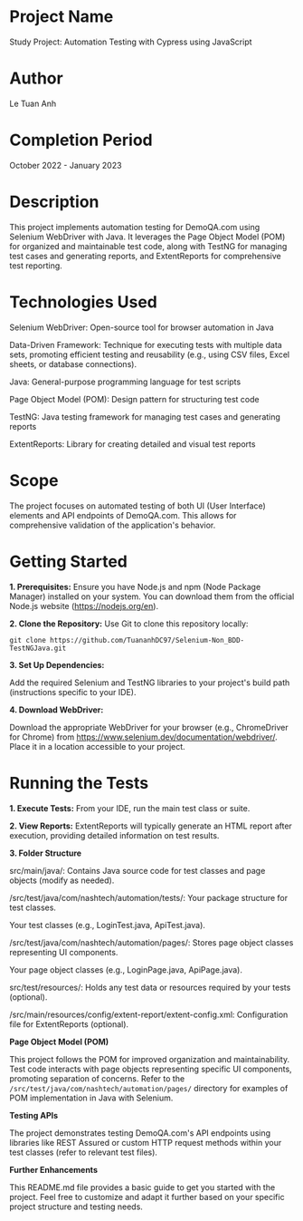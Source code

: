 # Project Name #

Study Project: Automation Testing with Cypress using JavaScript

# Author #

Le Tuan Anh

# Completion Period # 

October 2022 - January 2023

 # Description # 

This project implements automation testing for DemoQA.com using Selenium WebDriver with Java. It leverages the Page Object Model (POM) for organized and maintainable test code, along with TestNG for managing test cases and generating reports, and ExtentReports for comprehensive test reporting.

 # Technologies Used # 

Selenium WebDriver: Open-source tool for browser automation in Java

Data-Driven Framework: Technique for executing tests with multiple data sets, promoting efficient testing and reusability (e.g., using CSV files, Excel sheets, or database connections).

Java: General-purpose programming language for test scripts

Page Object Model (POM): Design pattern for structuring test code

TestNG: Java testing framework for managing test cases and generating reports

ExtentReports: Library for creating detailed and visual test reports

 # Scope # 

The project focuses on automated testing of both UI (User Interface) elements and API endpoints of DemoQA.com. This allows for comprehensive validation of the application's behavior.

 # Getting Started # 

**1. Prerequisites:**  Ensure you have Node.js and npm (Node Package Manager) installed on your system. You can download them from the official Node.js website (https://nodejs.org/en).

**2. Clone the Repository:** Use Git to clone this repository locally:

`git clone https://github.com/TuananhDC97/Selenium-Non_BDD-TestNGJava.git`

**3. Set Up Dependencies:**

Add the required Selenium and TestNG libraries to your project's build path (instructions specific to your IDE).

**4. Download WebDriver:**

Download the appropriate WebDriver for your browser (e.g., ChromeDriver for Chrome) from https://www.selenium.dev/documentation/webdriver/. Place it in a location accessible to your project.

# Running the Tests #

**1. Execute Tests:**
From your IDE, run the main test class or suite.

**2. View Reports:**
ExtentReports will typically generate an HTML report after execution, providing detailed information on test results.

**3. Folder Structure**

src/main/java/: Contains Java source code for test classes and page objects (modify as needed).

/src/test/java/com/nashtech/automation/tests/: Your package structure for test classes.

Your test classes (e.g., LoginTest.java, ApiTest.java).

/src/test/java/com/nashtech/automation/pages/: Stores page object classes representing UI components.

Your page object classes (e.g., LoginPage.java, ApiPage.java).

src/test/resources/: Holds any test data or resources required by your tests (optional).

/src/main/resources/config/extent-report/extent-config.xml: Configuration file for ExtentReports (optional).

**Page Object Model (POM)**

This project follows the POM for improved organization and maintainability. Test code interacts with page objects representing specific UI components, promoting separation of concerns. Refer to the ``/src/test/java/com/nashtech/automation/pages/`` directory for examples of POM implementation in Java with Selenium.

**Testing APIs**

The project demonstrates testing DemoQA.com's API endpoints using libraries like REST Assured or custom HTTP request methods within your test classes (refer to relevant test files).

**Further Enhancements**

This README.md file provides a basic guide to get you started with the project. Feel free to customize and adapt it further based on your specific project structure and testing needs.
